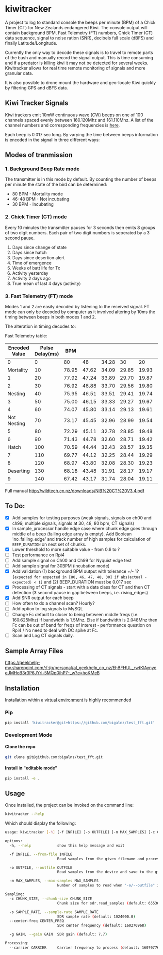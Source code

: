 # kiwitracker

A project to log to standard console the beeps per minute (BPM) of a Chick Timer (CT) for New Zealands endangered Kiwi. The console output will contain background BPM, Fast Telemetry (FT) numbers, Chick Timer (CT) data sequence, signal to noise ration (SNR), decibels full scale (dBFS) and finally Latitude/Longitude.

Currently the only way to decode these signals is to travel to remote parts of the bush and manually record the signal output. This is time consuming and if a predator is killing kiwi it may not be detected for several weeks. Kiwitracker allows for real time remote monitoring of signals and more granular data.

It is also possible to drone mount the hardware and geo-locate Kiwi quickly by filtering GPS and dBFS data.

## Kiwi Tracker Signals

Kiwi trackers emit 10mW continuous wave (CW) beeps on one of 100 channels spaced evenly between 160.120Mhz and 161.110Mhz. A list of the channel numbers and corresponding frequencies is [here](https://github.com/bigalnz/test_fft/blob/main/src/kiwitracker/freq_chart.txt).

Each beep is 0.017 sec long. By varying the time between beeps information is encoded in the signal in three different ways: 

## Modes of tranmission

### 1. Background Beep Rate mode

The transmitter is in this mode by default. By counting the number of beeps per minute the state of the bird can be determined:

* 80 BPM - Mortality mode
* 46-48 BPM - Not incubating
* 30 BPM - Incubating

### 2. Chick Timer (CT) mode

  Every 10 minutes the transmitter pauses for 3 seconds then emits 8 groups of two digit numbers. Each pair of two digit numbers is seperated by a 3 second pause.

  1. Days since change of state
  2. Days since hatch
  3. Days since desertion alert
  4. Time of emergence
  5. Weeks of batt life for Tx
  6. Activity yesterday
  7. Activity 2 days ago
  8. True mean of last 4 days (activity)

### 3. Fast Telemetry (FT) mode

Modes 1 and 2 are easily decoded by listening to the received signal. FT mode can only be decoded by computer as it involved altering by 10ms the timing between beeps in both modes 1 and 2. 

The alteration in timing decodes to:

Fast Telemetry table:

| Encoded Value | Pulse Delay(ms) | BPM       |       |       |       |       |       |
|---------------|-----------------|-----------|-------|-------|-------|-------|-------|
| 0             | 0               | 80        | 48    | 34.28 | 30    | 20    | 16    |
| Mortality     | 10              | 78.95     | 47.62 | 34.09 | 29.85 | 19.93 | 15.96 |
| 1             | 20              | 77.92     | 47.24 | 33.89 | 29.70 | 19.87 | 15.92 |
| 2             | 30              | 76.92     | 46.88 | 33.70 | 29.56 | 19.80 | 15.87 |
| Nesting       | 40              | 75.95     | 46.51 | 33.51 | 29.41 | 19.74 | 15.83 |
| 3             | 50              | 75.00     | 46.15 | 33.33 | 29.27 | 19.67 | 15.79 |
| 4             | 60              | 74.07     | 45.80 | 33.14 | 29.13 | 19.61 | 15.75 |
| Not Nesting   | 70              | 73.17     | 45.45 | 32.96 | 28.99 | 19.54 | 15.71 |
| 5             | 80              | 72.29     | 45.11 | 32.78 | 28.85 | 19.48 | 15.67 |
| 6             | 90              | 71.43     | 44.78 | 32.60 | 28.71 | 19.42 | 15.63 |
| Hatch         | 100             | 70.59     | 44.44 | 32.43 | 28.57 | 19.35 | 15.58 |
| 7             | 110             | 69.77     | 44.12 | 32.25 | 28.44 | 19.29 | 15.54 |
| 8             | 120             | 68.97     | 43.80 | 32.08 | 28.30 | 19.23 | 15.50 |
| Deserting     | 130             | 68.18     | 43.48 | 31.91 | 28.17 | 19.17 | 15.46 |
| 9             | 140             | 67.42     | 43.17 | 31.74 | 28.04 | 19.11 | 15.42 |

Full manual http://wildtech.co.nz/downloads/NiB%20CT%20V3.4.pdf


## To Do:

- [X] Add samples for testing purposes (weak signals, signals on ch00 and ch99, multiple signals, signals at 30, 48, 80 bpm, CT signals)
- [X] In sample_processor handle edge case where chunk edge goes through middle of a beep (falling edge array is empty). Add Boolean 'no_falling_edge' and track number of high samples for calculation of `BEEP_DURATION` on next set of chunks.
- [X] Lower threshold to more suitable value - from 0.9 to ?
- [ ] Test performance on Rpi4
- [ ] Add sample signal on Ch00 and Ch99 for Nyquist edge test
- [ ] Add sample signal for 30BPM (incubation mode)
- [X] Add validation (1) background BPM output with tolerance +/- 1? `[expected for expected in [80, 46, 47, 48, 30] if abs(actual - expected) < 1]` and (2) BEEP_DURATION must be 0.017 sec
- [X] Processing of CT signals - start with a data class for CT and then CT detection (3 second pause in gap between beeps, i.e. rising_edges)
- [X] Add SNR output for each beep
- [ ] How often to do a channel scan? Hourly?
- [ ] Add option to log signals to MySQL
- [ ] Change Fc default to closer to being between middle freqs (i.e. 160.625Mhz) if bandwidth is 1.5Mhz. Else if bandwidth is 2.048Mhz then Fc can be out of band for freqs of interest - performance question on Rpi4 / No need to deal with DC spike at Fc.
- [ ] Scan and Log CT signals daily.

## Sample Array Files

https://geekhelp-my.sharepoint.com/:f:/g/personal/al_geekhelp_co_nz/EhBFHUL_rwtKlAynyeeJMHoB3r3P6JYrl-5MQp0ihP7-_w?e=hoKMeB


## Installation

Installation within a [virtual environment](https://docs.python.org/3.11/library/venv.html) is highly recommended

### Pip

```bash
pip install 'kiwitracker@git+https://github.com/bigalnz/test_fft.git'
```

### Development Mode

#### Clone the repo

```bash
git clone git@github.com:bigalnz/test_fft.git
```

#### Install in "editable mode"

```bash
pip install -e .
```

## Usage

Once installed, the project can be invoked on the command line:

```bash
kiwitracker --help
```

Which should display the following:

```bash
usage: kiwitracker [-h] [-f INFILE] [-o OUTFILE] [-m MAX_SAMPLES] [-c CHUNK_SIZE] [-s SAMPLE_RATE] [--center-freq CENTER_FREQ] [-g GAIN] [--carrier CARRIER]

options:
  -h, --help            show this help message and exit

  -f INFILE, --from-file INFILE
                        Read samples from the given filename and process them

  -o OUTFILE, --outfile OUTFILE
                        Read samples from the device and save to the given filename

  -m MAX_SAMPLES, --max-samples MAX_SAMPLES
                        Number of samples to read when "-o/--outfile" is specified

Sampling:
  -c CHUNK_SIZE, --chunk-size CHUNK_SIZE
                        Chunk size for sdr.read_samples (default: 65536)

  -s SAMPLE_RATE, --sample-rate SAMPLE_RATE
                        SDR sample rate (default: 1024000.0)
  --center-freq CENTER_FREQ
                        SDR center frequency (default: 160270968)

  -g GAIN, --gain GAIN  SDR gain (default: 7.7)

Processing:
  --carrier CARRIER     Carrier frequency to process (default: 160707760)
```
